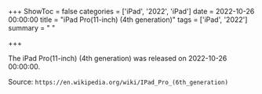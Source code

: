 +++
ShowToc = false
categories = ['iPad', '2022', 'iPad']
date = 2022-10-26 00:00:00
title = "iPad Pro(11-inch) (4th generation)"
tags = ['iPad', '2022']
summary = " "

+++

The iPad Pro(11-inch) (4th generation) was released on 2022-10-26 00:00:00.

Source: `https://en.wikipedia.org/wiki/IPad_Pro_(6th_generation)`
